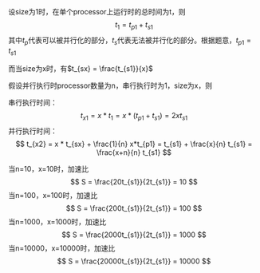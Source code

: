设size为1时，在单个processor上运行时的总时间为t，则
$$
t_1 = t_{p1} + t_{s1}
$$
其中$t_p$代表可以被并行化的部分，$t_s$代表无法被并行化的部分。根据题意，$t_{p1} = t_{s1}$

而当size为x时，有$t_{sx} = \frac{t_{s1}}{x}$

假设并行执行时processor数量为n，串行执行时为1，size为x，则

串行执行时间：
$$
t_{x1} = x*t_1 = x*(t_{p1} + t_{s1}) = 2xt_{s1}
$$
并行执行时间：
$$
t_{x2} = x * t_{sx} + \frac{1}{n} x*t_{p1} = t_{s1} + \frac{x}{n} t_{s1} = \frac{x+n}{n} t_{s1}
$$


当n=10，x=10时，加速比
$$
S = \frac{20t_{s1}}{2t_{s1}} = 10
$$
当n=100，x=100时，加速比
$$
S = \frac{200t_{s1}}{2t_{s1}} = 100
$$
当n=1000，x=1000时，加速比
$$
S = \frac{2000t_{s1}}{2t_{s1}} = 1000
$$
当n=10000，x=10000时，加速比
$$
S = \frac{20000t_{s1}}{2t_{s1}} = 10000
$$
